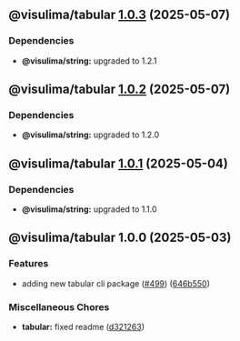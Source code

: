 ## @visulima/tabular [1.0.3](https://github.com/visulima/visulima/compare/@visulima/tabular@1.0.2...@visulima/tabular@1.0.3) (2025-05-07)


### Dependencies

* **@visulima/string:** upgraded to 1.2.1

## @visulima/tabular [1.0.2](https://github.com/visulima/visulima/compare/@visulima/tabular@1.0.1...@visulima/tabular@1.0.2) (2025-05-07)


### Dependencies

* **@visulima/string:** upgraded to 1.2.0

## @visulima/tabular [1.0.1](https://github.com/visulima/visulima/compare/@visulima/tabular@1.0.0...@visulima/tabular@1.0.1) (2025-05-04)


### Dependencies

* **@visulima/string:** upgraded to 1.1.0

## @visulima/tabular 1.0.0 (2025-05-03)

### Features

* adding new tabular cli package ([#499](https://github.com/visulima/visulima/issues/499)) ([646b550](https://github.com/visulima/visulima/commit/646b5501f3a78406f730b7dd1d8d41564daf3d9e))

### Miscellaneous Chores

* **tabular:** fixed readme ([d321263](https://github.com/visulima/visulima/commit/d321263b88cc6ee6210951073cfafc3b8dc88690))
